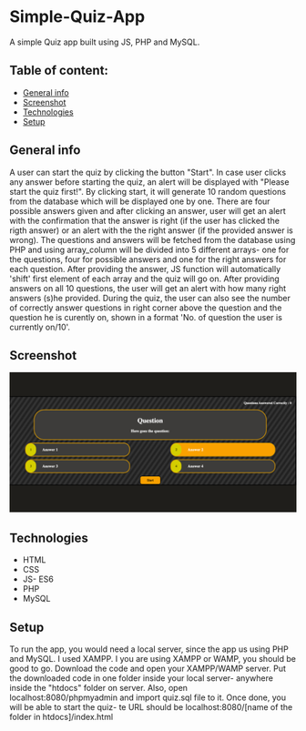 # Simple-Quiz-App
A simple Quiz app built using JS, PHP and MySQL.

## Table of content: 
* [General info](#general_info)
* [Screenshot](#screenshot)
* [Technologies](#technologies)
* [Setup](#setup)

## General info

A user can start the quiz by clicking the button "Start". In case user clicks any answer before starting the quiz, an alert will be displayed with "Please start the quiz first!". 
By clicking start, it will generate 10 random questions from the database which will be displayed one by one. There are four possible answers given and after clicking an answer, user will get an alert with the confirmation that the answer is right (if the user has clicked the rigth answer) or an alert with the the right answer (if the provided answer is wrong). 
The questions and answers will be fetched from the database using PHP and using array_column will be divided into 5 different arrays- one for the questions, four for possible answers and one for the right answers for each question. 
After providing the answer, JS function will automatically 'shift' first element of each array and the quiz will go on. 
After providing answers on all 10 questions, the user will get an alert with how many right answers (s)he provided. 
During the quiz, the user can also see the number of correctly answer questions in right corner above the question and the question he is curently on, shown in a format 'No. of question the user is currently on/10'. 


## Screenshot

![alt text](https://github.com/lazarmilovic/Simple-Quiz-App/blob/master/img.png?raw=true)


## Technologies

* HTML
* CSS
* JS- ES6
* PHP
* MySQL

## Setup

To run the app, you would need a local server, since the app us using PHP and MySQL. I used XAMPP. I you are using XAMPP or WAMP, you should be good to go. Download the code and open your XAMPP/WAMP server. Put the downloaded code in one folder inside your local server- anywhere inside the "htdocs" folder on server. 
Also, open localhost:8080/phpmyadmin and import quiz.sql file to it. Once done, you will be able to start the quiz- te URL should be localhost:8080/[name of the folder in htdocs]/index.html
